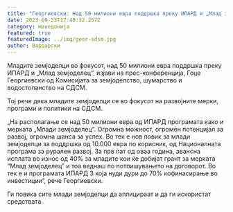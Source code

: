 ```yaml
---
title: "Георгиевски: Над 50 милиони евра поддршка преку ИПАРД и „Млад земјоделец“"
date: 2023-09-23T17:40:32.257Z
category: македонија
featured: true
featuredImage: ../img/geor-sdsm.jpg
author: Вардарски
---
```

<!--StartFragment-->

Младите земјоделци во фокусот, над 50 милиони евра поддршка преку ИПАРД и „Млад земјоделец“, изјави на прес-конференција, Гоце Георгиевски од Комисијата за земјоделство, шумарство и водостопанство на СДСМ.

Тој рече дека младите земјоделци се во фокусот на развојните мерки, програми и политики на СДСМ.

„На располагање се над 50 милиони евра од ИПАРД програмата како и мерката „Млади земјоделец“. Огромна можност, огромен потенцијал за развој, огромна шанса за успех. Во тек е нов повик за млади земјоделци за поддршка од 10.000 евра по корисник, од Националната програма за рурален развој. За прв пат од оваа година, авансна исплата во износ од 40% за младите кои ќе добијат грант за мерката “Млад земјоделец” и тоа веднаш по потпишувањето на договорот. Во тек е и програмата ИПАРД 3 која нуди дури до 70% кофинасирање во инвестиции“, рече Георгиевски.

Ги повика сите млади земјоделци да аплицираат и да ги искористат средствата.

<!--EndFragment-->